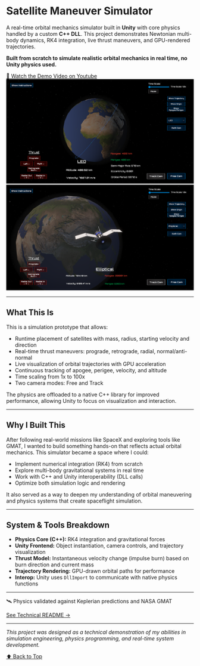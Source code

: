 # Satellite Maneuver Simulator

A real-time orbital mechanics simulator built in **Unity** with core physics handled by a custom **C++ DLL**. This project demonstrates Newtonian multi-body dynamics, RK4 integration, live thrust maneuvers, and GPU-rendered trajectories.

**Built from scratch to simulate realistic orbital mechanics in real time, no Unity physics used.**

[🎥 Watch the Demo Video on Youtube](https://www.youtube.com/watch?v=Y3UxFyOn_uI)
![Orbit Mechanics Simulator in Track Cam](./Assets/Images/04-16Track.png)
![Satellite Close Up Elliptical Orbit](./Assets/Images/04-11SatelliteCloseUp.png)

---

## What This Is

This is a simulation prototype that allows:

- Runtime placement of satellites with mass, radius, starting velocity and direction
- Real-time thrust maneuvers: prograde, retrograde, radial, normal/anti-normal
- Live visualization of orbital trajectories with GPU acceleration
- Continuous tracking of apogee, perigee, velocity, and altitude
- Time scaling from 1x to 100x
- Two camera modes: Free and Track

The physics are offloaded to a native C++ library for improved performance, allowing Unity to focus on visualization and interaction.

---

## Why I Built This

After following real-world missions like SpaceX and exploring tools like GMAT, I wanted to build something hands-on that reflects actual orbital mechanics. This simulator became a space where I could:

- Implement numerical integration (RK4) from scratch
- Explore multi-body gravitational systems in real time
- Work with C++ and Unity interoperability (DLL calls)
- Optimize both simulation logic and rendering

It also served as a way to deepen my understanding of orbital maneuvering and physics systems that create spaceflight simulation.

---

## System & Tools Breakdown

- **Physics Core (C++):** RK4 integration and gravitational forces
- **Unity Frontend:** Object instantiation, camera controls, and trajectory visualization
- **Thrust Model:** Instantaneous velocity change (impulse burn) based on burn direction and current mass
- **Trajectory Rendering:** GPU-drawn orbital paths for performance
- **Interop:** Unity uses `DllImport` to communicate with native physics functions

---

🛰️ Physics validated against Keplerian predictions and NASA GMAT

[See Technical README →](./TECHNICAL_README.md)

---

*This project was designed as a technical demonstration of my abilities in simulation engineering, physics programming, and real-time system development.*

[⬆ Back to Top](#satellite-maneuver-simulator)
